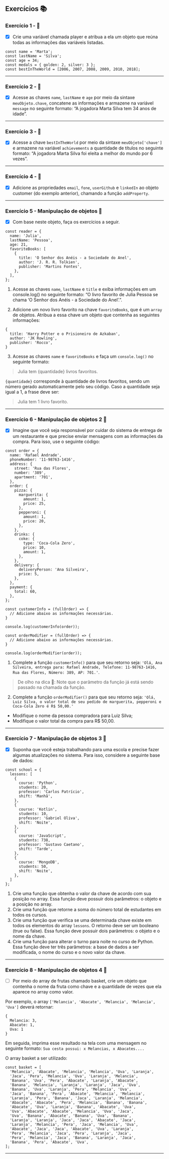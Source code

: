 ## Exercícios :books:

### Exercício 1 - 🎯

- [x] Crie uma variável chamada player e atribua a ela um objeto que reúna todas as informações das variáveis listadas.

```
const name = 'Marta';
const lastName = 'Silva';
const age = 34;
const medals = { golden: 2, silver: 3 };
const bestInTheWorld = [2006, 2007, 2008, 2009, 2010, 2018];
```

---

### Exercício 2 - 🎯

- [x] Acesse as chaves `name`, `lastName` e `age` por meio da sintaxe `meuObjeto.chave`, concatene as informações e armazene na variável `message` no seguinte formato: “A jogadora Marta Silva tem 34 anos de idade”.

---

### Exercício 3 - 🎯

- [x] Acesse a chave `bestInTheWorld` por meio da sintaxe `meuObjeto['chave']` e armazene na variável `achievements` a quantidade de títulos no seguinte formato: “A jogadora Marta Silva foi eleita a melhor do mundo por 6 vezes”.

---

### Exercício 4 - 🎯

- [x] Adicione as propriedades `email`, `fone`, `userGithub` e `linkedIn` ao objeto customer (do exemplo anterior), chamando a função `addProperty`.

---

### Exercício 5 - Manipulação de objetos :dart:

- [x] Com base neste objeto, faça os exercícios a seguir.

```
const reader = {
  name: 'Julia',
  lastName: 'Pessoa',
  age: 21,
  favoriteBooks: [
    {
      title: 'O Senhor dos Anéis - a Sociedade do Anel',
      author: 'J. R. R. Tolkien',
      publisher: 'Martins Fontes',
    },
  ],
};
```

1.  Acesse as chaves `name`, `lastName` e `title` e exiba informações em um console.log() no seguinte formato: “O livro favorito de Julia Pessoa se chama ‘O Senhor dos Anéis - a Sociedade do Anel’.”.

2.  Adicione um novo livro favorito na chave `favoriteBooks`, que é um `array` de objetos. Atribua a essa chave um objeto que contenha as seguintes informações:

```
{
  title: 'Harry Potter e o Prisioneiro de Azkaban',
  author: 'JK Rowling',
  publisher: 'Rocco',
}
```

3. Acesse as chaves `name` e `favoriteBooks` e faça um `console.log()` no seguinte formato:

> Julia tem {quantidade} livros favoritos.

`{quantidade}` corresponde à quantidade de livros favoritos, sendo um número gerado automaticamente pelo seu código. Caso a quantidade seja igual a 1, a frase deve ser:

> Julia tem 1 livro favorito.

---

### Exercício 6 - Manipulação de objetos 2 :dart:

- [x] Imagine que você seja responsável por cuidar do sistema de entrega de um restaurante e que precise enviar mensagens com as informações da compra. Para isso, use o seguinte código:

```
const order = {
  name: 'Rafael Andrade',
  phoneNumber: '11-98763-1416',
  address: {
    street: 'Rua das Flores',
    number: '389',
    apartment: '701',
  },
  order: {
    pizza: {
      marguerita: {
        amount: 1,
        price: 25,
      },
      pepperoni: {
        amount: 1,
        price: 20,
      },
    },
    drinks: {
      coke: {
        type: 'Coca-Cola Zero',
        price: 10,
        amount: 1,
      },
    },
    delivery: {
      deliveryPerson: 'Ana Silveira',
      price: 5,
    },
  },
  payment: {
    total: 60,
  },
};

const customerInfo = (fullOrder) => {
  // Adicione abaixo as informações necessárias.
}

console.log(customerInfo(order));

const orderModifier = (fullOrder) => {
  // Adicione abaixo as informações necessárias.
}

console.log(orderModifier(order));
```

1. Complete a função `customerInfo()` para que seu retorno seja: `'Olá, Ana Silveira, entrega para: Rafael Andrade, Telefone: 11-98763-1416, Rua das Flores, Número: 389, AP: 701.'`.

> De olho na dica 👀: Note que o parâmetro da função já está sendo passado na chamada da função.

2. Complete a função `orderModifier()` para que seu retorno seja: `'Olá, Luiz Silva, o valor total de seu pedido de marguerita, pepperoni e Coca-Cola Zero é R$ 50,00.'`

- Modifique o nome da pessoa compradora para Luiz Silva;
- Modifique o valor total da compra para R$ 50,00.

---

### Exercício 7 - Manipulação de objetos 3 :dart:

- [x] Suponha que você esteja trabalhando para uma escola e precise fazer algumas atualizações no sistema. Para isso, considere a seguinte base de dados:

```
const school = {
  lessons: [
    {
      course: 'Python',
      students: 20,
      professor: 'Carlos Patrício',
      shift: 'Manhã',
    },
    {
      course: 'Kotlin',
      students: 10,
      professor: 'Gabriel Oliva',
      shift: 'Noite',
    },
    {
      course: 'JavaScript',
      students: 738,
      professor: 'Gustavo Caetano',
      shift: 'Tarde',
    },
    {
      course: 'MongoDB',
      students: 50,
      shift: 'Noite',
    },
  ]
};
```

1. Crie uma função que obtenha o valor da chave de acordo com sua posição no array. Essa função deve possuir dois parâmetros: o objeto e a posição no array.
2. Crie uma função que retorne a soma do número total de estudantes em todos os cursos.
3. Crie uma função que verifica se uma determinada chave existe em todos os elementos do array `lessons`. O retorno deve ser um booleano (true ou false). Essa função deve possuir dois parâmetros: o objeto e o nome da chave.
4. Crie uma função para alterar o turno para noite no curso de Python. Essa função deve ter três parâmetros: a base de dados a ser modificada, o nome do curso e o novo valor da chave.

---

### Exercício 8 - Manipulação de objetos 4 :dart:

- [ ] Por meio do array de frutas chamado basket, crie um objeto que contenha o nome da fruta como chave e a quantidade de vezes que ela aparece no array como valor.

Por exemplo, o array `['Melancia', 'Abacate', 'Melancia', 'Melancia', 'Uva']` deverá retornar:

```
{
  Melancia: 3,
  Abacate: 1,
  Uva: 1
}
```

Em seguida, imprima esse resultado na tela com uma mensagem no seguinte formato: `Sua cesta possui: x Melancias, x Abacates....`

O array basket a ser utilizado:

```
const basket = [
  'Melancia', 'Abacate', 'Melancia', 'Melancia', 'Uva', 'Laranja',
  'Jaca', 'Pera', 'Melancia', 'Uva', 'Laranja', 'Melancia',
  'Banana', 'Uva', 'Pera', 'Abacate', 'Laranja', 'Abacate',
  'Banana', 'Melancia', 'Laranja', 'Laranja', 'Jaca', 'Uva',
  'Banana', 'Uva', 'Laranja', 'Pera', 'Melancia', 'Uva',
  'Jaca', 'Banana', 'Pera', 'Abacate', 'Melancia', 'Melancia',
  'Laranja', 'Pera', 'Banana', 'Jaca', 'Laranja', 'Melancia',
  'Abacate', 'Abacate', 'Pera', 'Melancia', 'Banana', 'Banana',
  'Abacate', 'Uva', 'Laranja', 'Banana', 'Abacate', 'Uva',
  'Uva', 'Abacate', 'Abacate', 'Melancia', 'Uva', 'Jaca',
  'Uva', 'Banana', 'Abacate', 'Banana', 'Uva', 'Banana',
  'Laranja', 'Laranja', 'Jaca', 'Jaca', 'Abacate', 'Jaca',
  'Laranja', 'Melancia', 'Pera', 'Jaca', 'Melancia', 'Uva',
  'Abacate', 'Jaca', 'Jaca', 'Abacate', 'Uva', 'Laranja',
  'Pera', 'Melancia', 'Jaca', 'Pera', 'Laranja', 'Jaca',
  'Pera', 'Melancia', 'Jaca', 'Banana', 'Laranja', 'Jaca',
  'Banana', 'Pera', 'Abacate', 'Uva',
];
```

---
